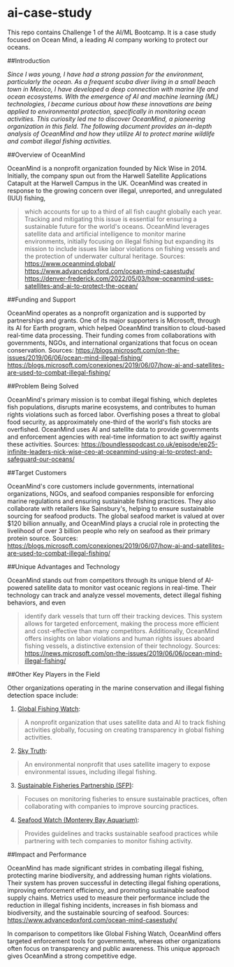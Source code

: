 # ai-case-study
This repo contains Challenge 1 of the AI/ML Bootcamp. It is a case study focused on Ocean Mind, a leading AI company working to protect our oceans.


##Introduction

*Since I was young, I have had a strong passion for the environment, particularly the ocean. As a frequent scuba diver living in a small beach town in Mexico, I have developed a deep connection with marine life and ocean ecosystems. With the emergence of AI and machine learning (ML) technologies, I became curious about how these innovations are being applied to environmental protection, specifically in monitoring ocean activities. This curiosity led me to discover OceanMind, a pioneering organization in this field. The following document provides an in-depth analysis of OceanMind and how they utilize AI to protect marine wildlife and combat illegal fishing activities.*

##Overview of OceanMind

OceanMind is a nonprofit organization founded by Nick Wise in 2014. Initially, the company spun out from the Harwell Satellite Applications Catapult at the Harwell Campus in the UK. OceanMind was created in response to the growing concern over illegal, unreported, and unregulated (IUU) fishing, 
>which accounts for up to a third of all fish caught globally each year. 
Tracking and mitigating this issue is essential for ensuring a sustainable future for the world's oceans. OceanMind leverages satellite data and artificial intelligence to monitor marine environments, initially focusing on illegal fishing but expanding its mission to include issues like labor violations on fishing vessels and the protection of underwater cultural heritage.
Sources:
https://www.oceanmind.global/
https://www.advancedoxford.com/ocean-mind-casestudy/
https://denver-frederick.com/2022/05/03/how-oceanmind-uses-satellites-and-ai-to-protect-the-ocean/

##Funding and Support

OceanMind operates as a nonprofit organization and is supported by partnerships and grants. One of its major supporters is Microsoft, through its AI for Earth program, which helped OceanMind transition to cloud-based real-time data processing. Their funding comes from collaborations with governments, NGOs, and international organizations that focus on ocean conservation.
Sources:
https://blogs.microsoft.com/on-the-issues/2019/06/06/ocean-mind-illegal-fishing/
https://blogs.microsoft.com/conexiones/2019/06/07/how-ai-and-satellites-are-used-to-combat-illegal-fishing/

##Problem Being Solved

OceanMind's primary mission is to combat illegal fishing, which depletes fish populations, disrupts marine ecosystems, and contributes to human rights violations such as forced labor. Overfishing poses a threat to global food security, as approximately one-third of the world's fish stocks are overfished. OceanMind uses AI and satellite data to provide governments and enforcement agencies with real-time information to act swiftly against these activities.
Sources:
https://boundlesspodcast.co.uk/episode/ep25-infinite-leaders-nick-wise-ceo-at-oceanmind-using-ai-to-protect-and-safeguard-our-oceans/

##Target Customers

OceanMind's core customers include governments, international organizations, NGOs, and seafood companies responsible for enforcing marine regulations and ensuring sustainable fishing practices. They also collaborate with retailers like Sainsbury's, helping to ensure sustainable sourcing for seafood products. The global seafood market is valued at over $120 billion annually, and OceanMind plays a crucial role in protecting the livelihood of over 3 billion people who rely on seafood as their primary protein source.
Sources:
https://blogs.microsoft.com/conexiones/2019/06/07/how-ai-and-satellites-are-used-to-combat-illegal-fishing/

##Unique Advantages and Technology

OceanMind stands out from competitors through its unique blend of AI-powered satellite data to monitor vast oceanic regions in real-time. Their technology can track and analyze vessel movements, detect illegal fishing behaviors, and even 
>identify dark vessels that turn off their tracking devices. 
This system allows for targeted enforcement, making the process more efficient and cost-effective than many competitors. Additionally, OceanMind offers insights on labor violations and human rights issues aboard fishing vessels, a distinctive extension of their technology.
Sources:
https://news.microsoft.com/on-the-issues/2019/06/06/ocean-mind-illegal-fishing/

##Other Key Players in the Field

Other organizations operating in the marine conservation and illegal fishing detection space include:

1. [Global Fishing Watch](https://globalfishingwatch.org/): 
> A nonprofit organization that uses satellite data and AI to track fishing activities globally, focusing on creating transparency in global fishing activities.
    
2. [Sky Truth](<https://skytruth.org/>): 
> An environmental nonprofit that uses satellite imagery to expose environmental issues, including illegal fishing.
    
3. [Sustainable Fisheries Partnership (SFP)](<https://www.sustainablefish.org/>): 
>Focuses on monitoring fisheries to ensure sustainable practices, often collaborating with companies to improve sourcing practices.
    
 4. [Seafood Watch (Monterey Bay Aquarium)](https://www.seafoodwatch.org/): 
> Provides guidelines and tracks sustainable seafood practices while partnering with tech companies to monitor fishing activity.
    

##Impact and Performance

OceanMind has made significant strides in combating illegal fishing, protecting marine biodiversity, and addressing human rights violations. Their system has proven successful in detecting illegal fishing operations, improving enforcement efficiency, and promoting sustainable seafood supply chains. Metrics used to measure their performance include the reduction in illegal fishing incidents, increases in fish biomass and biodiversity, and the sustainable sourcing of seafood.
Sources:
https://www.advancedoxford.com/ocean-mind-casestudy/

In comparison to competitors like Global Fishing Watch, OceanMind offers targeted enforcement tools for governments, whereas other organizations often focus on transparency and public awareness. This unique approach gives OceanMind a strong competitive edge.